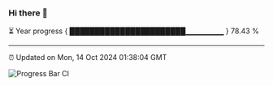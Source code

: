 ### Hi there 👋

⏳ Year progress { ███████████████████████▁▁▁▁▁▁▁ } 78.43 %

---

⏰ Updated on Mon, 14 Oct 2024 01:38:04 GMT

![Progress Bar CI](https://github.com/liununu/liununu/workflows/Progress%20Bar%20CI/badge.svg)
